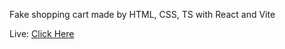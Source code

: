 Fake shopping cart made by HTML, CSS, TS with React and Vite <br>

Live: [Click Here](https://fake-shopping-cart-ts.vercel.app/)
